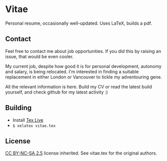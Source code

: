 # Vitae
Personal resume, occasionally well-updated. Uses LaTeX, builds a pdf.

## Contact
Feel free to contact me about job opportunities. If you did this by raising an issue, that would be even cooler.

My current job, despite how good it is for personal development,  autonomy and salary, is being relocated. I'm interested in finding a suitable replacement in either London or Vancouver to tickle my adventouring gene.

All the relevant information is here. Build my CV or read the latest build yourself, and check github for my latest activity :)

## Building

- Install [Tex Live](http://www.tug.org/texlive/quickinstall.html)
- `$ xelatex vitae.tex`

## License
[CC BY-NC-SA 2.5](http://creativecommons.org/licenses/by-nc-sa/2.5/) license inherited. See vitae.tex for the original authors.
